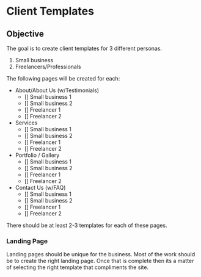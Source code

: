 # Client Templates 
 
 ## Objective
 
The goal is to create client templates for 3 different personas.

1. Small business 
2. Freelancers/Professionals 


The following pages will be created for each:

- About/About Us (w/Testimonials)
    - [] Small business 1
    - [] Small business 2
    - [] Freelancer 1
    - [] Freelancer 2
- Services
    - [] Small business 1
    - [] Small business 2
    - [] Freelancer 1
    - [] Freelancer 2 
- Portfolio / Gallery
    - [] Small business 1
    - [] Small business 2
    - [] Freelancer 1
    - [] Freelancer 2
- Contact Us (w/FAQ) 
    - [] Small business 1
    - [] Small business 2
    - [] Freelancer 1
    - [] Freelancer 2

There should be at least 2-3 templates for each of these pages. 

### Landing Page

Landing pages should be unique for the business. Most of the work should be to create the right landing page. 
Once that is complete then its a matter of selecting the right template that compliments the site. 
